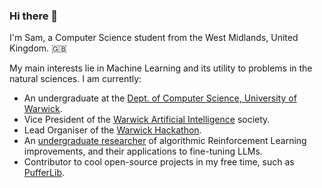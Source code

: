 ### Hi there 👋

I'm Sam, a Computer Science student from the West Midlands, United Kingdom. 🇬🇧

My main interests lie in Machine Learning and its utility to problems in the natural sciences. I am currently:

- An undergraduate at the [Dept. of Computer Science, University of Warwick](https://dcs.warwick.ac.uk).
- Vice President of the [Warwick Artificial Intelligence](https://warwick.ai/) society.
- Lead Organiser of the [Warwick Hackathon](https://warwickhack.co.uk/).
- An [undergraduate researcher](https://warwick.ac.uk/urss/) of algorithmic Reinforcement Learning improvements, and their applications to fine-tuning LLMs.
- Contributor to cool open-source projects in my free time, such as [PufferLib](https://github.com/pufferai/pufferlib/).

<!--
**stmio/stmio** is a ✨ _special_ ✨ repository because its `README.md` (this file) appears on your GitHub profile.

Here are some ideas to get you started:

- 🔭 I’m currently working on ...
- 🌱 I’m currently learning ...
- 👯 I’m looking to collaborate on ...
- 🤔 I’m looking for help with ...
- 💬 Ask me about ...
- 📫 How to reach me: ...
- 😄 Pronouns: ...
- ⚡ Fun fact: ...
-->
